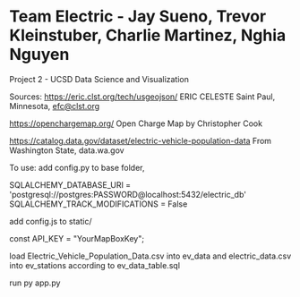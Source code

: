 # Team Electric - Jay Sueno, Trevor Kleinstuber, Charlie Martinez, Nghia Nguyen
Project 2 - UCSD Data Science and Visualization

Sources:
https://eric.clst.org/tech/usgeojson/
ERIC CELESTE 
Saint Paul, Minnesota, efc@clst.org

https://openchargemap.org/
Open Charge Map
by Christopher Cook

https://catalog.data.gov/dataset/electric-vehicle-population-data
From Washington State, data.wa.gov

To use:
add config.py to base folder, 

SQLALCHEMY_DATABASE_URI = 'postgresql://postgres:PASSWORD@localhost:5432/electric_db'
SQLALCHEMY_TRACK_MODIFICATIONS = False

add config.js to static/

const API_KEY = "YourMapBoxKey";

load Electric_Vehicle_Population_Data.csv into ev_data and electric_data.csv into ev_stations according to ev_data_table.sql

run
py app.py